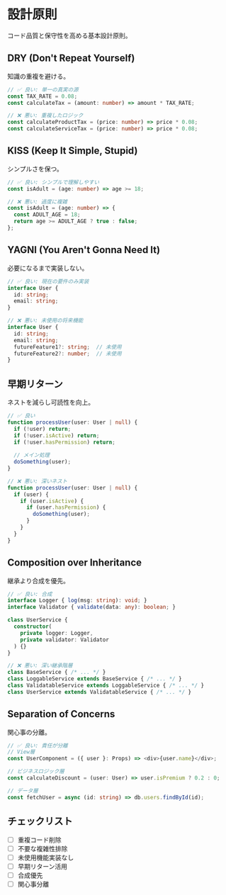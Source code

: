 # 設計原則

コード品質と保守性を高める基本設計原則。

## DRY (Don't Repeat Yourself)
知識の重複を避ける。

```typescript
// ✅ 良い: 単一の真実の源
const TAX_RATE = 0.08;
const calculateTax = (amount: number) => amount * TAX_RATE;

// ❌ 悪い: 重複したロジック
const calculateProductTax = (price: number) => price * 0.08;
const calculateServiceTax = (price: number) => price * 0.08;
```

## KISS (Keep It Simple, Stupid)
シンプルさを保つ。

```typescript
// ✅ 良い: シンプルで理解しやすい
const isAdult = (age: number) => age >= 18;

// ❌ 悪い: 過度に複雑
const isAdult = (age: number) => {
  const ADULT_AGE = 18;
  return age >= ADULT_AGE ? true : false;
};
```

## YAGNI (You Aren't Gonna Need It)
必要になるまで実装しない。

```typescript
// ✅ 良い: 現在の要件のみ実装
interface User {
  id: string;
  email: string;
}

// ❌ 悪い: 未使用の将来機能
interface User {
  id: string;
  email: string;
  futureFeature1?: string;  // 未使用
  futureFeature2?: number;  // 未使用
}
```

## 早期リターン
ネストを減らし可読性を向上。

```typescript
// ✅ 良い
function processUser(user: User | null) {
  if (!user) return;
  if (!user.isActive) return;
  if (!user.hasPermission) return;
  
  // メイン処理
  doSomething(user);
}

// ❌ 悪い: 深いネスト
function processUser(user: User | null) {
  if (user) {
    if (user.isActive) {
      if (user.hasPermission) {
        doSomething(user);
      }
    }
  }
}
```

## Composition over Inheritance
継承より合成を優先。

```typescript
// ✅ 良い: 合成
interface Logger { log(msg: string): void; }
interface Validator { validate(data: any): boolean; }

class UserService {
  constructor(
    private logger: Logger,
    private validator: Validator
  ) {}
}

// ❌ 悪い: 深い継承階層
class BaseService { /* ... */ }
class LoggableService extends BaseService { /* ... */ }
class ValidatableService extends LoggableService { /* ... */ }
class UserService extends ValidatableService { /* ... */ }
```

## Separation of Concerns
関心事の分離。

```typescript
// ✅ 良い: 責任が分離
// View層
const UserComponent = ({ user }: Props) => <div>{user.name}</div>;

// ビジネスロジック層
const calculateDiscount = (user: User) => user.isPremium ? 0.2 : 0;

// データ層
const fetchUser = async (id: string) => db.users.findById(id);
```

## チェックリスト
- [ ] 重複コード削除
- [ ] 不要な複雑性排除
- [ ] 未使用機能実装なし
- [ ] 早期リターン活用
- [ ] 合成優先
- [ ] 関心事分離